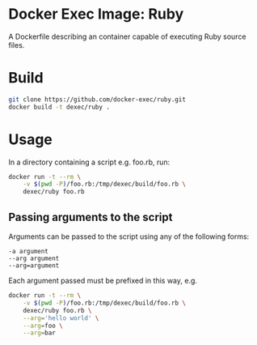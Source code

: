 # Docker Exec Image: Ruby

A Dockerfile describing an container capable of executing Ruby source files.

# Build

```sh
git clone https://github.com/docker-exec/ruby.git
docker build -t dexec/ruby .
```

# Usage

In a directory containing a script e.g. foo.rb, run:

```sh
docker run -t --rm \
    -v $(pwd -P)/foo.rb:/tmp/dexec/build/foo.rb \
    dexec/ruby foo.rb
```

## Passing arguments to the script

Arguments can be passed to the script using any of the following forms:

```
-a argument
--arg argument
--arg=argument
```

Each argument passed must be prefixed in this way, e.g.

```sh
docker run -t --rm \
    -v $(pwd -P)/foo.rb:/tmp/dexec/build/foo.rb \
    dexec/ruby foo.rb \
    --arg='hello world' \
    --arg=foo \
    --arg=bar
```
